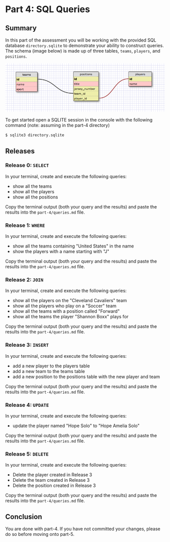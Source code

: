 # Part 4: SQL Queries
## Summary
In this part of the assessment you will be working with the provided SQL database
`directory.sqlite` to demonstrate your ability to construct queries. The schema
(image below) is made up of three tables, `teams`, `players`, and `positions`.

![Schema](data/schema.png)

To get started open a SQLITE session in the console with the following command (note: assuming in the part-4 directory)

```bash
$ sqlite3 directory.sqlite
```

## Releases
### Release 0: `SELECT`
In your terminal, create and execute the following queries:
- show all the teams
- show all the players
- show all the positions

Copy the terminal output (both your query and the results) and paste the results into the `part-4/queries.md` file.

### Release 1: `WHERE`
In your terminal, create and execute the following queries:
- show all the teams containing "United States" in the name
- show the players with a name starting with "J"

Copy the terminal output (both your query and the results) and paste the results into the `part-4/queries.md` file.

### Release 2: `JOIN`
In your terminal, create and execute the following queries:
- show all the players on the "Cleveland Cavaliers" team
- show all the players who play on a "Soccer" team
- show all the teams with a position called "Forward"
- show all the teams the player "Shannon Boxx" plays for

Copy the terminal output (both your query and the results) and paste the results into the `part-4/queries.md` file.

### Release 3: `INSERT`
In your terminal, create and execute the following queries:
- add a new player to the players table
- add a new team to the teams table
- add a new position to the positions table with the new player and team

Copy the terminal output (both your query and the results) and paste the results into the `part-4/queries.md` file.

### Release 4: `UPDATE`
In your terminal, create and execute the following queries:
- update the player named "Hope Solo" to "Hope Amelia Solo"

Copy the terminal output (both your query and the results) and paste the results into the `part-4/queries.md` file.

### Release 5: `DELETE`
In your terminal, create and execute the following queries:
- Delete the player created in Release 3
- Delete the team created in Release 3
- Delete the position created in Release 3

Copy the terminal output (both your query and the results) and paste the results into the `part-4/queries.md` file.

## Conclusion
You are done with part-4. If you have not committed your changes, please do so before moving onto part-5.
